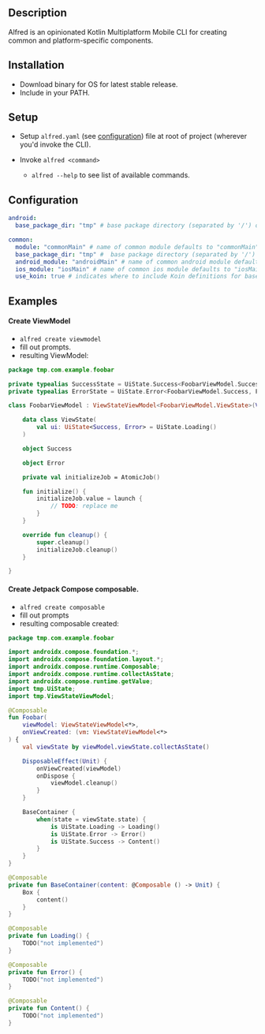 ## Description

Alfred is an opinionated Kotlin Multiplatform Mobile CLI for creating common and platform-specific components.

## Installation

- Download binary for OS for latest stable release.
- Include in your PATH.

## Setup

- Setup `alfred.yaml` (see [configuration](#configuration)) file at root of project (wherever you'd invoke the CLI).
- Invoke `alfred <command>`

    - `alfred --help` to see list of available commands.

## Configuration

```yaml
android:
  base_package_dir: "tmp" # base package directory (separated by '/') of android module, can be empty to always provide fully qualified package.

common:
  module: "commonMain" # name of common module defaults to "commonMain"
  base_package_dir: "tmp" #  base package directory (separated by '/') of common module, can be empty to always provide fully qualified package.
  android_module: "androidMain" # name of common android module defaults to "androidMain"
  ios_module: "iosMain" # name of common ios module defaults to "iosMain"
  use_koin: true # indicates where to include Koin definitions for base classes if not present.
```

## Examples

#### Create ViewModel

- `alfred create viewmodel`
- fill out prompts.
- resulting ViewModel:

```kotlin
package tmp.com.example.foobar

private typealias SuccessState = UiState.Success<FoobarViewModel.Success, FoobarViewModel.Error>
private typealias ErrorState = UiState.Error<FoobarViewModel.Success, FoobarViewModel.Error>

class FoobarViewModel : ViewStateViewModel<FoobarViewModel.ViewState>(ViewState()) {

    data class ViewState(
        val ui: UiState<Success, Error> = UiState.Loading()
    )

    object Success

    object Error

    private val initializeJob = AtomicJob()

    fun initialize() {
        initializeJob.value = launch {
            // TODO: replace me
        }
    }

    override fun cleanup() {
        super.cleanup()
        initializeJob.cleanup()
    }

}
```

#### Create Jetpack Compose composable.

- `alfred create composable`
- fill out prompts
- resulting composable created:

```kotlin
package tmp.com.example.foobar

import androidx.compose.foundation.*;
import androidx.compose.foundation.layout.*;
import androidx.compose.runtime.Composable;
import androidx.compose.runtime.collectAsState;
import androidx.compose.runtime.getValue;
import tmp.UiState;
import tmp.ViewStateViewModel;

@Composable
fun Foobar(
    viewModel: ViewStateViewModel<*>,
    onViewCreated: (vm: ViewStateViewModel<*>
) {
    val viewState by viewModel.viewState.collectAsState()

    DisposableEffect(Unit) {
        onViewCreated(viewModel)
        onDispose {
            viewModel.cleanup()
        }
    }

    BaseContainer {
        when(state = viewState.state) {
            is UiState.Loading -> Loading()
            is UiState.Error -> Error()
            is UiState.Success -> Content()
        }
    }
}

@Composable
private fun BaseContainer(content: @Composable () -> Unit) {
    Box {
        content()
    }
}

@Composable
private fun Loading() {
    TODO("not implemented")
}

@Composable
private fun Error() {
    TODO("not implemented")
}

@Composable
private fun Content() {
    TODO("not implemented")
}
```